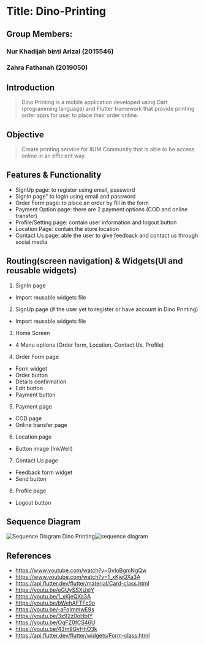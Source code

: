 # Title: Dino-Printing
## Group Members:
### Nur Khadijah binti Arizal (2015546)
### Zahra Fathanah (2019050)

## **Introduction**
> Dino Printing is a mobile application developed using Dart (programming language) and Flutter framework that provide printing order apps for user to place their order online. 

## **Objective**
> Create printing service for IIUM Community that is able to be access online in an efficient way. 


## **Features & Functionality**
- SignUp page: to register using email, password
- SignIn page" to login using email and password
- Order Form page: to place an order by fill in the form
- Payment Option page: there are 2 payment options (COD and online transfer)
- Profile/Setting page: contain user information and logout button
- Location Page: contain the store location
- Contact Us page: able the user to give feedback and contact us through social media

## **Routing(screen navigation) & Widgets(UI and reusable widgets)**
1. SignIn page 
- Import reusable widgets file
2. SignUp page (if the user yet to register or have account in Dino Printing)
- Import reusable widgets file
3. Home Screen 
- 4 Menu options (Order form, Location, Contact Us, Profile)
4. Order Form page
- Form widget
- Order button
- Details confirmation
- Edit button
- Payment button
5. Payment page 
- COD page
- Online transfer page
6. Location page
- Button image (InkWell)
7. Contact Us page
- Feedback form widget
- Send button
8. Profile page
- Logout button 

## **Sequence Diagram**
![Sequence Diagram Dino Printing]()![sequence diagram](https://user-images.githubusercontent.com/116158646/216235359-c9afef00-3275-42ea-b227-55b652721a9e.png)



## **References**
- https://www.youtube.com/watch?v=GvIoBgmNgQw
- https://www.youtube.com/watch?v=1_xKjeQXa3A
- https://api.flutter.dev/flutter/material/Card-class.html
- https://youtu.be/eGUySSXUxjY
- https://youtu.be/1_xKjeQXa3A
- https://youtu.be/bWehAFTFc9o
- https://youtu.be/-aFqImmwE9s
- https://youtu.be/3x92z0oHbtY
- https://youtu.be/OqFZ0fCS46U
- https://youtu.be/43m9GvHhO3k
- https://api.flutter.dev/flutter/widgets/Form-class.html


